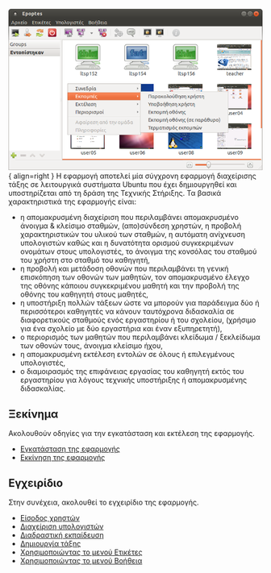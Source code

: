 ![0.5.7_epoptes_startup.png](0.5.7_epoptes_startup.png){ align=right } Η εφαρμογή
αποτελεί μία σύγχρονη εφαρμογή διαχείρισης τάξης σε λειτουργικά
συστήματα Ubuntu που έχει δημιουργηθεί και υποστηρίζεται από τη δράση
της Τεχνικής Στήριξης. Τα βασικά χαρακτηριστικά της εφαρμογής είναι:

  - η απομακρυσμένη διαχείριση που περιλαμβάνει απομακρυσμένο άνοιγμα &
    κλείσιμο σταθμών, (απο)σύνδεση χρηστών, η προβολή χαρακτηριστικών
    του υλικού των σταθμών, η αυτόματη ανίχνευση υπολογιστών καθώς και
    η δυνατότητα ορισμού συγκεκριμένων ονομάτων στους υπολογιστές, το
    άνοιγμα της κονσόλας του σταθμού του χρήστη στο σταθμό του
    καθηγητή,
  - η προβολή και μετάδοση οθονών που περιλαμβάνει τη γενική επισκόπηση
    των οθονών των μαθητών, τον απομακρυσμένο έλεγχο της οθόνης κάποιου
    συγκεκριμένου μαθητή και την προβολή της οθόνης του καθηγητή στους
    μαθητές,
  - η υποστήριξη πολλών τάξεων ώστε να μπορούν για παράδειγμα δύο ή
    περισσότεροι καθηγητές να κάνουν ταυτόχρονα διδασκαλία σε
    διαφορετικούς σταθμούς ενός εργαστηρίου ή του σχολείου,
    (χρήσιμο για ένα σχολείο με δύο εργαστήρια και έναν
    εξυπηρετητή),
  - ο περιορισμός των μαθητών που περιλαμβάνει κλείδωμα / ξεκλείδωμα των
    οθονών τους, άνοιγμα κλείσιμο ήχου,
  - η απομακρυσμένη εκτέλεση εντολών σε όλους ή επιλεγμένους
    υπολογιστές,
  - ο διαμοιρασμός της επιφάνειας εργασίας του καθηγητή εκτός του
    εργαστηρίου για λόγους τεχνικής υποστήριξης ή απομακρυσμένης
    διδασκαλίας.

## Ξεκίνημα

Ακολουθούν οδηγίες για την εγκατάσταση και εκτέλεση της εφαρμογής.

  - [Εγκατάσταση της εφαρμογής](Εγκατάσταση.md)
  - [Εκκίνηση της
    εφαρμογής](Εκκίνηση_εφαρμογής.md)

## Εγχειρίδιο

Στην συνέχεια, ακολουθεί το εγχειρίδιο της εφαρμογής.

  - [Είσοδος χρηστών](Είσοδος_χρηστών.md)
  - [Διαχείριση
    υπολογιστών](Διαχείριση_υπολογιστών.md)
  - [Διαδραστική
    εκπαίδευση](Διαδραστική_εκπαίδευση.md)
  - [Δημιουργία τάξης](Δημιουργία_τάξης.md)
  - [Χρησιμοποιώντας το μενού
    Ετικέτες](Ετικέτες.md)
  - [Χρησιμοποιώντας το μενού Βοήθεια](Βοήθεια.md)